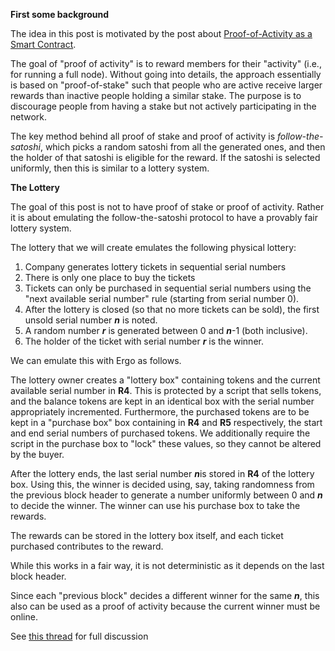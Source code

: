 **First some background**

The idea in this post is motivated by the post about [Proof-of-Activity as a Smart Contract](https://www.ergoforum.org/t/proof-of-activity-as-a-smart-contract/132).

The goal of "proof of activity" is to reward members for their "activity" (i.e., for running a full node). 
Without going into details, the approach essentially is based on "proof-of-stake" such that people who are active receive larger rewards than inactive people holding a similar stake. The purpose is to discourage people from having a stake but not actively participating in the network.

The key method behind all proof of stake and proof of activity is *follow-the-satoshi*, which picks a random satoshi from all the generated ones, and then the holder of that satoshi is eligible for the reward. If the satoshi is selected uniformly, then this is similar to a lottery system.

**The Lottery**

The goal of this post is not to have proof of stake or proof of activity. Rather it is about emulating the follow-the-satoshi protocol to have a provably fair lottery system.

The lottery that we will create emulates the following physical lottery:
1. Company generates lottery tickets in sequential serial numbers
2. There is only one place to buy the tickets
3. Tickets can only be purchased in sequential serial numbers using the "next available serial number" rule (starting from serial number 0). 
4. After the lottery is closed (so that no more tickets can be sold), the first unsold serial number ***n*** is noted. 
5. A random number ***r*** is generated between 0 and ***n***-1 (both inclusive).
6. The holder of the ticket with serial number ***r*** is the winner. 

We can emulate this with Ergo as follows.

The lottery owner creates a "lottery box" containing tokens and the current available serial number in **R4**. This is protected by a script that sells tokens, and the balance tokens are kept in an identical box with the serial number appropriately incremented. Furthermore, the purchased tokens are to be kept in a "purchase box" box containing in **R4** and **R5** respectively, the start and end serial numbers of purchased tokens. We additionally require the script in the purchase box to "lock" these values, so they cannot be altered by the buyer. 

After the lottery ends, the last serial number ***n***is stored in **R4** of the lottery box. Using this, the winner is decided using, say, taking randomness from the previous block header to generate a number uniformly between 0 and ***n*** to decide the winner. The winner can use his purchase box to take the rewards.

The rewards can be stored in the lottery box itself, and each ticket purchased contributes to the reward. 

While this works in a fair way, it is not deterministic as it depends on the last block header.

Since each "previous block" decides a different winner for the same ***n***, this also can be used as a proof of activity because the current winner must be online.

See [this thread](https://www.ergoforum.org/t/a-lottery-on-top-of-ergo/137) for full discussion